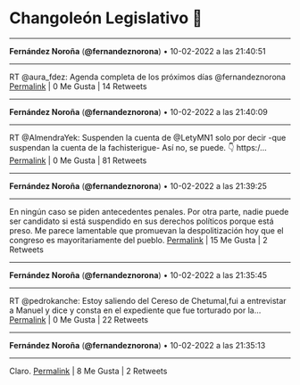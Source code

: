 # Changoleón Legislativo 🙈
*****
**Fernández Noroña** (**@fernandeznorona**) • 10-02-2022 a las 21:40:51
*****
RT @aura_fdez: Agenda completa de los próximos días @fernandeznorona
[Permalink](https://twitter.com/fernandeznorona/status/1492010724239028244) | 0 Me Gusta | 14 Retweets
*****
**Fernández Noroña** (**@fernandeznorona**) • 10-02-2022 a las 21:40:09
*****
RT @AlmendraYek: Suspenden la cuenta de @LetyMN1  solo por decir  -que suspendan la cuenta de la fachisterigue-
Así no, se puede.
👇 https:/…
[Permalink](https://twitter.com/fernandeznorona/status/1492010546341818395) | 0 Me Gusta | 81 Retweets
*****
**Fernández Noroña** (**@fernandeznorona**) • 10-02-2022 a las 21:39:25
*****
En ningún caso se piden antecedentes penales. Por otra parte, nadie puede ser candidato si está suspendido en sus derechos políticos porque está preso. Me parece lamentable que promuevan la despolitización hoy que el congreso es mayoritariamente del pueblo.
[Permalink](https://twitter.com/fernandeznorona/status/1492010363897982981) | 15 Me Gusta | 2 Retweets
*****
**Fernández Noroña** (**@fernandeznorona**) • 10-02-2022 a las 21:35:45
*****
RT @pedrokanche: Estoy saliendo del Cereso de Chetumal,fui a entrevistar a Manuel y dice y consta en el expediente que fue torturado por la…
[Permalink](https://twitter.com/fernandeznorona/status/1492009442690412547) | 0 Me Gusta | 22 Retweets
*****
**Fernández Noroña** (**@fernandeznorona**) • 10-02-2022 a las 21:35:13
*****
Claro.
[Permalink](https://twitter.com/fernandeznorona/status/1492009308279746585) | 8 Me Gusta | 2 Retweets